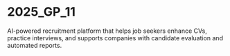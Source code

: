 # 2025_GP_11
AI-powered recruitment platform that helps job seekers enhance CVs, practice interviews, and supports companies with candidate evaluation and automated reports.
